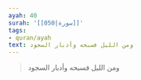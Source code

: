 ```yaml
---
ayah: 40
surah: '[[050|سورة]]'
tags:
- quran/ayah
text: ومن الليل فسبحه وأدبار السجود
---
```

> ومن الليل فسبحه وأدبار السجود
